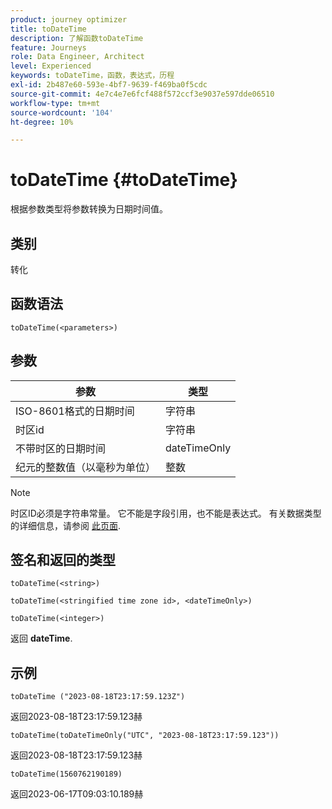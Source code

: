 ```yaml
---
product: journey optimizer
title: toDateTime
description: 了解函数toDateTime
feature: Journeys
role: Data Engineer, Architect
level: Experienced
keywords: toDateTime，函数，表达式，历程
exl-id: 2b487e60-593e-4bf7-9639-f469ba0f5cdc
source-git-commit: 4e7c4e7e6fcf488f572ccf3e9037e597dde06510
workflow-type: tm+mt
source-wordcount: '104'
ht-degree: 10%

---
```


# toDateTime {#toDateTime}

根据参数类型将参数转换为日期时间值。

## 类别

转化

## 函数语法

`toDateTime(<parameters>)`

## 参数

| 参数 | 类型 |
|-----------|------------------|
| ISO-8601格式的日期时间 | 字符串 |
| 时区id | 字符串 |
| 不带时区的日期时间 | dateTimeOnly |
| 纪元的整数值（以毫秒为单位） | 整数 |

>[!NOTE]
>
>时区ID必须是字符串常量。 它不能是字段引用，也不能是表达式。 有关数据类型的详细信息，请参阅 [此页面](../expression/data-types.md).

## 签名和返回的类型

`toDateTime(<string>)`

`toDateTime(<stringified time zone id>, <dateTimeOnly>)`

`toDateTime(<integer>)`

返回 **dateTime**.

<!--`toDateTime(<year>,<month>,<dayOfMonth>,<hour>,<minute>,<second>)`

Returns a date time with default time zone UTC.

`toDateTime(<year>,<month>,<dayOfMonth>)`
`toDateTime(<stringified timeZone>,<year>,<month>,<dayOfMonth>)`
`toDateTime(<timeZone>,<year>,<month>,<dayOfMonth>)`

Return a datetime where hour, minute and second set to 0.

`toDateTime(<stringified timeZone>,<year>,<month>,<dayOfMonth>,<hour>,<minute>,<second>)`
`toDateTime(<string>)`
`toDateTime(<string>,<integer>)`
`toDateTime(<stringified timeZone>,<dateTimeOnly)`

`toDateTime(<timeZone>,<integer>)`

Return a datetime.

-->

## 示例

`toDateTime ("2023-08-18T23:17:59.123Z")`

返回2023-08-18T23:17:59.123赫

`toDateTime(toDateTimeOnly("UTC", "2023-08-18T23:17:59.123"))`

返回2023-08-18T23:17:59.123赫

`toDateTime(1560762190189)`

返回2023-06-17T09:03:10.189赫

<!--`toDateTime ("2016-08-18T23:17:59.123", "UTC")`

Returns 2016-08-18T23:17:59.123Z.

`toDateTime("Z",2016,8,18,23,17,59)`

Returns 2016-08-18T23:17:59.000Z.

`toDateTime("Z",2016,8,18)`

Returns 2016-08-18T00:00:00.000Z.-->
